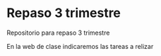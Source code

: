 # Repaso 3 trimestre

Repositorio para repaso 3 trimestre

En la web de clase indicaremos las tareas a relizar
